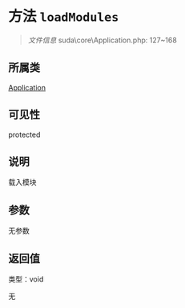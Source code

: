 # 方法 `loadModules`

> *文件信息* suda\core\Application.php: 127~168

## 所属类 

[Application](../Application.md)

## 可见性

 protected 

## 说明

载入模块


## 参数


无参数


## 返回值

类型：void

无

